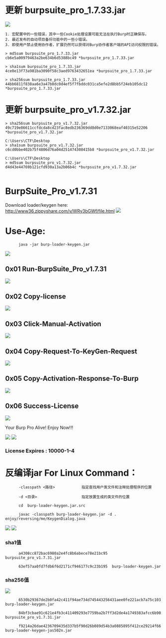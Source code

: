 # 更新 burpsuite_pro_1.7.33.jar

![](./burpsuite_pro_1.7.33.jpg)
```
1. 宏配置中的一些错误，其中一些Cookie处理设置可能无法在执行Burp时正确保存。
2. 最近发布的自动项目备份功能中的一些小错误。
3. 即使用户禁止使用协作者，扩展仍然可以获得对Burp协作者客户端的API访问权限的错误。

> md5sum burpsuite_pro_1.7.33.jar
cb6e5a00979463a2be634b6d5388bc49 *burpsuite_pro_1.7.33.jar

> sha1sum burpsuite_pro_1.7.33.jar
4ce0e13f73a981ba3090f58c3aed9763432651ea *burpsuite_pro_1.7.33.jar

> sha256sum burpsuite_pro_1.7.33.jar
44bb6811f838aa6e3a47b0dc0d4ef5f7fbddc031ca5efe2d8bb5f24eb105dc12 *burpsuite_pro_1.7.33.jar

```

# 更新 burpsuite_pro_v1.7.32.jar
```
> sha256sum burpsuite_pro_v1.7.32.jar
49c719e86611ccfdcda8cd23fac8edb236369dd8d0e7133068eaf40315e52206 *burpsuite_pro_v1.7.32.jar

C:\Users\CTF\Desktop
> sha1sum burpsuite_pro_v1.7.32.jar
c6cd0bbe402b75f4806d76a04d251474308415b8 *burpsuite_pro_v1.7.32.jar

C:\Users\CTF\Desktop
> md5sum burpsuite_pro_v1.7.32.jar
d4d43e44769b121cfd930a13a2b06b4c *burpsuite_pro_v1.7.32.jar


```

# BurpSuite_Pro_v1.7.31

Download loader/keygen here: http://www36.zippyshare.com/v/WRy3bGWf/file.html
![](/surferxyz.png)

# Use-Age:

```
      java -jar burp-loader-keygen.jar
```
![](/Jas502n.jpg)

## 0x01 Run-BurpSuite_Pro_v1.7.31

![](/run.jpg)

## 0x02 Copy-license

![](/copy1.jpg)

## 0x03 Click-Manual-Activation

![](/active.jpg)

## 0x04 Copy-Request-To-KeyGen-Request 

![](/copy_request.jpg)

## 0x05 Copy-Activation-Response-To-Burp

![](/Activation-Response.jpg)

## 0x06 Success-License
![](/success-license.jpg)

Your Burp Pro Alive!
Enjoy Now!!!

![](/burpsuite_pro_v1.7.31.jpg)
![](/expries.jpg)

### License Expires : 10000-1-4

# 反编译jar For Linux Command：
```
      -classpath <路径>            指定查找用户类文件和注释处理程序的位置
      
      -d <目录>                    指定放置生成的类文件的位置
      
      cd  burp-loader-keygen.jar.src
      
      javac -classpath burp-loader-keygen.jar -d . enjoy/reversing/me/KeygenDialog.java
```
![](/javac.jpg)
![](/JD-GUI.jpg)
### sha1值
```
      a4308cc872bac6980a2e4fc8b6abece78e21bc95  burpsuite_pro_v1.7.31.jar

      63ef57aa0fd7fdb6f6d2171cf946177c9c23b195  burp-loader-keygen.jar

```
### sha256值

![](/sha256.jpg)

```
      6530b29367de2b0fa42c411f94ae734d745443256431aee0fe221acb7a75c103  burp-loader-keygen.jar

      84bf3cbae91c621e4fb3c411409293e7759ba2b7ff3d2de4a1749383afcc6b90  burpsuite_pro_v1.7.31.jar

      f9214a26dae4236709435d337b5f90d26b089d54b3a0885895f412ce29214f66  burp-loader-keygen-jas502n.jar

```



